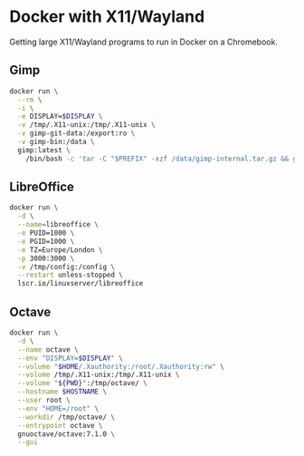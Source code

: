 # Docker with X11/Wayland
Getting large X11/Wayland programs to run in Docker on a Chromebook.


## Gimp
```bash
docker run \
  --rm \
  -i \
  -e DISPLAY=$DISPLAY \
  -v /tmp/.X11-unix:/tmp/.X11-unix \
  -v gimp-git-data:/export:ro \
  -v gimp-bin:/data \
  gimp:latest \
    /bin/bash -c 'tar -C "$PREFIX" -xzf /data/gimp-internal.tar.gz && gimp'
```

## LibreOffice
```bash
docker run \
  -d \
  --name=libreoffice \
  -e PUID=1000 \
  -e PGID=1000 \
  -e TZ=Europe/London \
  -p 3000:3000 \
  -v /tmp/config:/config \
  --restart unless-stopped \
  lscr.io/linuxserver/libreoffice
```

## Octave
```bash
docker run \
  -d \
  --name octave \
  --env "DISPLAY=$DISPLAY" \
  --volume "$HOME/.Xauthority:/root/.Xauthority:rw" \
  --volume /tmp/.X11-unix:/tmp/.X11-unix \
  --volume "${PWD}":/tmp/octave/ \
  --hostname $HOSTNAME \
  --user root \
  --env "HOME=/root" \
  --workdir /tmp/octave/ \
  --entrypoint octave \
  gnuoctave/octave:7.1.0 \
  --gui
```
